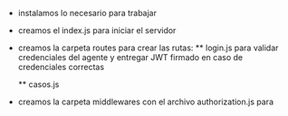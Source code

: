 - instalamos lo necesario para trabajar
- creamos el index.js para iniciar el servidor
- creamos la carpeta routes para crear las rutas: 
     ** login.js para validar credenciales del agente y entregar JWT firmado en caso de credenciales correctas

     ** casos.js

- creamos la carpeta middlewares con el archivo authorization.js para